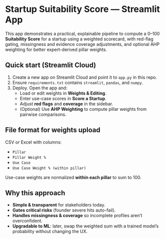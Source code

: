
# Startup Suitability Score — Streamlit App

This app demonstrates a practical, explainable pipeline to compute a 0–100 **Suitability Score** for a startup using a weighted scorecard, with red-flag gating, missingness and evidence coverage adjustments, and optional AHP weighting for better expert-derived pillar weights.

## Quick start (Streamlit Cloud)
1. Create a new app on Streamlit Cloud and point it to `app.py` in this repo.
2. Ensure `requirements.txt` contains `streamlit`, `pandas`, and `numpy`.
3. Deploy. Open the app and:
   - Load or edit weights in **Weights & Editing**.
   - Enter use-case scores in **Score a Startup**.
   - Adjust **red flags** and **coverage** in the sidebar.
   - (Optional) Use **AHP Weighting** to compute pillar weights from pairwise comparisons.

## File format for weights upload
CSV or Excel with columns:
- `Pillar`
- `Pillar Weight %`
- `Use Case`
- `Use Case Weight % (within pillar)`

Use-case weights are normalized **within each pillar** to sum to 100.

## Why this approach
- **Simple & transparent** for stakeholders today.
- **Gates critical risks** (founder severe hits auto-fail).
- **Handles missingness & coverage** so incomplete profiles aren’t overconfident.
- **Upgradable to ML**: later, swap the weighted sum with a trained model’s probability without changing the UX.
